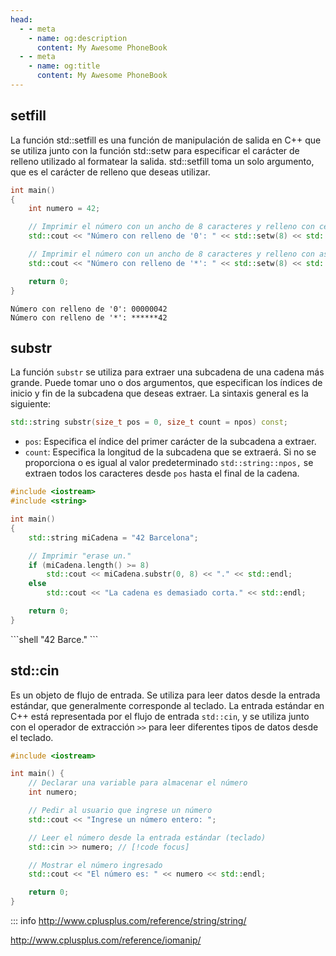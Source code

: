 ```yaml
---
head:
  - - meta
    - name: og:description
      content: My Awesome PhoneBook
  - - meta
    - name: og:title
      content: My Awesome PhoneBook
---
```

<script setup lang="ts">
import Woaos from '@theme/components/categoria.vue';

</script>

## setfill

La función std::setfill es una función de manipulación de salida en C++ que se utiliza junto con la función std::setw para especificar el carácter de relleno utilizado al formatear la salida. std::setfill toma un solo argumento, que es el carácter de relleno que deseas utilizar.

```cpp
int main()
{
	int numero = 42;

	// Imprimir el número con un ancho de 8 caracteres y relleno con ceros
	std::cout << "Número con relleno de '0': " << std::setw(8) << std::setfill('0') << numero << std::endl;

	// Imprimir el número con un ancho de 8 caracteres y relleno con asteriscos
	std::cout << "Número con relleno de '*': " << std::setw(8) << std::setfill('*') << numero << std::endl;

	return 0;
}

```
<Badge type="info" text="output" />

```shell
Número con relleno de '0': 00000042
Número con relleno de '*': ******42
```

## substr

La función `substr` se utiliza para extraer una subcadena de una cadena más grande. Puede tomar uno o dos argumentos, que especifican los índices de inicio y fin de la subcadena que deseas extraer. La sintaxis general es la siguiente:

```cpp
std::string substr(size_t pos = 0, size_t count = npos) const;
```

+ `pos`: Especifica el índice del primer carácter de la subcadena a extraer.
+ `count`: Especifica la longitud de la subcadena que se extraerá. Si no se proporciona o es igual al valor predeterminado `std::string::npos,` se extraen todos los caracteres desde `pos` hasta el final de la cadena.

```cpp
#include <iostream>
#include <string>

int main()
{
	std::string miCadena = "42 Barcelona";

	// Imprimir "erase un."
	if (miCadena.length() >= 8)
		std::cout << miCadena.substr(0, 8) << "." << std::endl;
	else
		std::cout << "La cadena es demasiado corta." << std::endl;

	return 0;
}
```

<Badge type="info" text="output" />
```shell
"42 Barce."
```

## std::cin

Es un objeto de flujo de entrada. Se utiliza para leer datos desde la entrada estándar, que generalmente corresponde al teclado. La entrada estándar en C++ está representada por el flujo de entrada `std::cin`, y se utiliza junto con el operador de extracción `>>` para leer diferentes tipos de datos desde el teclado.

```cpp
#include <iostream>

int main() {
    // Declarar una variable para almacenar el número
    int numero;

    // Pedir al usuario que ingrese un número
    std::cout << "Ingrese un número entero: ";

    // Leer el número desde la entrada estándar (teclado)
    std::cin >> numero; // [!code focus]

    // Mostrar el número ingresado
    std::cout << "El número es: " << numero << std::endl;

    return 0;
}

```


::: info 
http://www.cplusplus.com/reference/string/string/

http://www.cplusplus.com/reference/iomanip/
